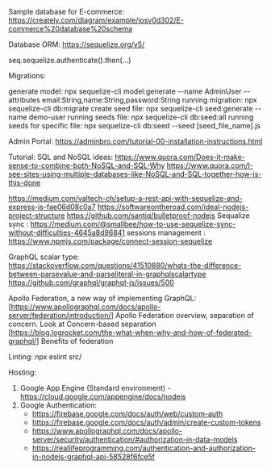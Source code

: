 Sample database for E-commerce:
https://creately.com/diagram/example/iosv0d302/E-commerce%20database%20schema

Database ORM:
https://sequelize.org/v5/

seq.sequelize.authenticate().then(...)

Migrations:

generate model: npx sequelize-cli model:generate --name AdminUser --attributes email:String,name:String,password:String
running migration: npx sequelize-cli db:migrate
create seed file: npx sequelize-cli seed:generate --name demo-user
running seeds file: npx sequelize-cli db:seed:all
running seeds for specific file: npx sequelize-cli db:seed --seed [seed_file_name].js

Admin Portal:
https://adminbro.com/tutorial-00-installation-instructions.html


Tutorial:
SQL and NoSQL ideas: 
https://www.quora.com/Does-it-make-sense-to-combine-both-NoSQL-and-SQL-Why
https://www.quora.com/I-see-sites-using-multiple-databases-like-NoSQL-and-SQL-together-how-is-this-done

https://medium.com/valtech-ch/setup-a-rest-api-with-sequelize-and-express-js-fae06d08c0a7
https://softwareontheroad.com/ideal-nodejs-project-structure
https://github.com/santiq/bulletproof-nodejs
Sequalize sync : https://medium.com/@smallbee/how-to-use-sequelize-sync-without-difficulties-4645a8d96841
sessions management : https://www.npmjs.com/package/connect-session-sequelize

GraphQL scalar type:
https://stackoverflow.com/questions/41510880/whats-the-difference-between-parsevalue-and-parseliteral-in-graphqlscalartype
https://github.com/graphql/graphql-js/issues/500

Apollo Federation, a new way of implementing GraphQL:
[https://www.apollographql.com/docs/apollo-server/federation/introduction/] Apollo Federation overview, separation of concern. Look at Concern-based separation
[https://blog.logrocket.com/the-what-when-why-and-how-of-federated-graphql/] Benefits of federation

Linting:
npx eslint src/

Hosting:
1. Google App Engine (Standard environment) - https://cloud.google.com/appengine/docs/nodejs
2. Google Authentication:
   - https://firebase.google.com/docs/auth/web/custom-auth
   - https://firebase.google.com/docs/auth/admin/create-custom-tokens
   - https://www.apollographql.com/docs/apollo-server/security/authentication/#authorization-in-data-models
   - https://reallifeprogramming.com/authentication-and-authorization-in-nodejs-graphql-api-58528f6fce5f

